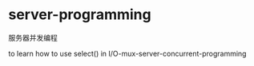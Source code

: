 # server-programming
服务器并发编程


to learn how to use select() in I/O-mux-server-concurrent-programming
